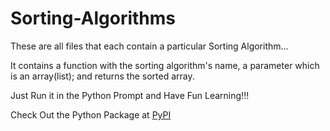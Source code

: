 # Sorting-Algorithms

These are all files that each contain a particular Sorting Algorithm...

It contains a function with the sorting algorithm's name, a parameter which is an array(list); and returns the sorted array.

Just Run it in the Python Prompt and Have Fun Learning!!!

Check Out the Python Package at [PyPI](https://pypi.org/project/searchsort/)
